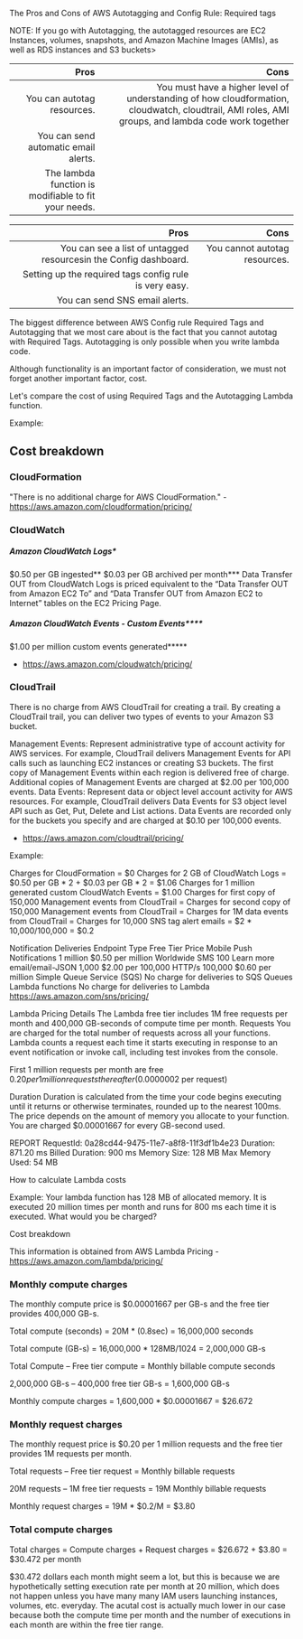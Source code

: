 
The Pros and Cons of AWS Autotagging and Config Rule: Required tags

NOTE: If you go with Autotagging, the autotagged resources are EC2 Instances, volumes, snapshots, and Amazon Machine Images (AMIs), as well as RDS instances and S3 buckets>

|Pros                                                  |Cons      |
|--:                                                   |--:                                                                  |
|You can autotag resources.                            |You must have a higher level of understanding of how cloudformation,      cloudwatch, cloudtrail, AMI roles, AMI groups, and lambda code work together                                                 |
|You can send automatic email alerts.                  |                                                                     |
|The lambda function is modifiable to fit your needs.  |                                                                     |


|Pros                                                            |Cons                                 |
|--:                                                             |--:                                  |
|You can see a list of untagged resourcesin the Config dashboard.|You cannot autotag resources.        |
|Setting up the required tags config rule is very easy.          |                                     |
|You can send SNS email alerts.                                  |                                     |

The biggest difference between AWS Config rule Required Tags and Autotagging that we most care about is the fact that you cannot autotag with Required Tags. Autotagging is only possible when you write lambda code.

Although functionality is an important factor of consideration, we must not forget another important factor, cost.

Let's compare the cost of using Required Tags and the Autotagging Lambda function.


Example:

## Cost breakdown

### CloudFormation
"There is no additional charge for AWS CloudFormation." - https://aws.amazon.com/cloudformation/pricing/

### CloudWatch
##### Amazon CloudWatch Logs*
$0.50 per GB ingested**
$0.03 per GB archived per month***
Data Transfer OUT from CloudWatch Logs is priced equivalent to the “Data Transfer OUT from Amazon EC2 To” and “Data Transfer OUT from Amazon EC2 to Internet” tables on the EC2 Pricing Page.
##### Amazon CloudWatch Events - Custom Events****
$1.00 per million custom events generated*****
- https://aws.amazon.com/cloudwatch/pricing/

### CloudTrail
There is no charge from AWS CloudTrail for creating a trail. By creating a CloudTrail trail, you can deliver two types of events to your Amazon S3 bucket.

Management Events: Represent administrative type of account activity for AWS services. For example, CloudTrail delivers Management Events for API calls such as launching EC2 instances or creating S3 buckets. The first copy of Management Events within each region is delivered free of charge. Additional copies of Management Events are charged at $2.00 per 100,000 events.
Data Events: Represent data or object level account activity for AWS resources. For example, CloudTrail delivers Data Events for S3 object level API such as Get, Put, Delete and List actions. Data Events are recorded only for the buckets you specify and are charged at $0.10 per 100,000 events.
- https://aws.amazon.com/cloudtrail/pricing/

Example:

Charges for CloudFormation = $0 
Charges for 2 GB of CloudWatch Logs  = $0.50 per GB * 2 + $0.03 per GB * 2 = $1.06
Charges for 1 million generated custom CloudWatch Events = $1.00
Charges for first copy of 150,000 Management events from CloudTrail = 
Charges for second copy of 150,000 Management events from CloudTrail = 
Charges for 1M data events from CloudTrail = 
Charges for 10,000 SNS tag alert emails = $2 * 10,000/100,000 = $0.2


Notification Deliveries
Endpoint Type	Free Tier	Price
Mobile Push Notifications	1 million	$0.50 per million
Worldwide SMS	100	Learn more
email/email-JSON	1,000	$2.00 per 100,000
HTTP/s	100,000	$0.60 per million
Simple Queue Service (SQS)	No charge for deliveries to SQS Queues
Lambda functions	No charge for deliveries to Lambda
https://aws.amazon.com/sns/pricing/

Lambda Pricing Details
The Lambda free tier includes 1M free requests per month and 400,000 GB-seconds of compute time per month.
Requests
You are charged for the total number of requests across all your functions. Lambda counts a request each time it starts executing in response to an event notification or invoke call, including test invokes from the console.

First 1 million requests per month are free
$0.20 per 1 million requests thereafter ($0.0000002 per request)

Duration
Duration is calculated from the time your code begins executing until it returns or otherwise terminates, rounded up to the nearest 100ms. The price depends on the amount of memory you allocate to your function. You are charged $0.00001667 for every GB-second used.

REPORT RequestId: 0a28cd44-9475-11e7-a8f8-11f3df1b4e23	Duration: 871.20 ms	Billed Duration: 900 ms Memory Size: 128 MB	Max Memory Used: 54 MB	

How to calculate Lambda costs

Example:
Your lambda function has 128 MB of allocated memory. It is executed 20 million times per month and runs for 800 ms each time it is executed. What would you be charged?

Cost breakdown

This information is obtained from AWS Lambda Pricing - https://aws.amazon.com/lambda/pricing/

### Monthly compute charges

The monthly compute price is $0.00001667 per GB-s and the free tier provides 400,000 GB-s.

Total compute (seconds) = 20M * (0.8sec) = 16,000,000 seconds

Total compute (GB-s) = 16,000,000 * 128MB/1024 = 2,000,000 GB-s

Total Compute – Free tier compute = Monthly billable compute seconds

2,000,000 GB-s – 400,000 free tier GB-s = 1,600,000 GB-s

Monthly compute charges = 1,600,000 * $0.00001667 = $26.672 

### Monthly request charges

The monthly request price is $0.20 per 1 million requests and the free tier provides 1M requests per month.

Total requests – Free tier request = Monthly billable requests

20M requests – 1M free tier requests = 19M Monthly billable requests

Monthly request charges = 19M * $0.2/M = $3.80 

### Total compute charges

Total charges = Compute charges + Request charges = $26.672 + $3.80 = $30.472 per month

$30.472 dollars each month might seem a lot, but this is because we are hypothetically setting execution rate per month at 20 million, which does not happen unless you have many many IAM users launching instances, volumes, etc. everyday. The acutal cost is actually much lower in our case because both the compute time per month and the number of executions in each month are within the free tier range.






